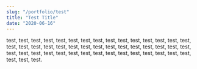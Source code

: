 ```yaml
---
slug: "/portfolio/test"
title: "Test Title"
date: "2020-06-16"
---
```


test, test, test, test, test, test, test, test, test, test, test, test, test, test, test, test, 
test, test, test, test, test, test, test, test, test, test, test, test, 
test, test, test, test, test, test, test, test, 
test, test, test, test, test, test, test, test, test, test, 
test, test.
